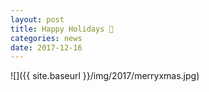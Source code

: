 ```yaml
---
layout: post
title: Happy Holidays 🎄
categories: news
date: 2017-12-16
---
```


![]({{ site.baseurl }}/img/2017/merryxmas.jpg)
